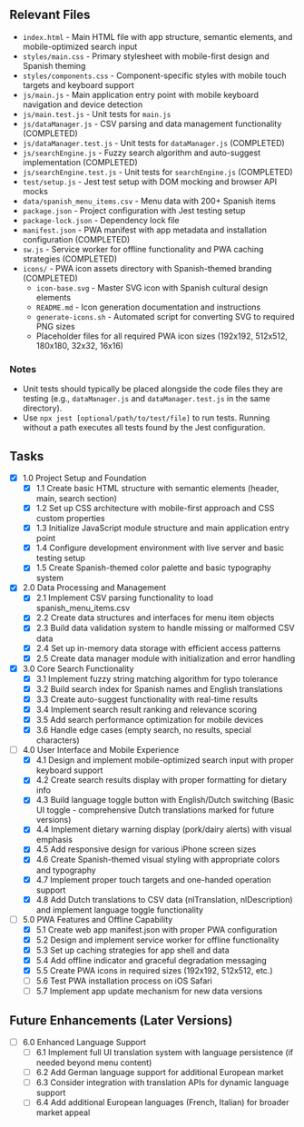 ## Relevant Files

- `index.html` - Main HTML file with app structure, semantic elements, and mobile-optimized search input
- `styles/main.css` - Primary stylesheet with mobile-first design and Spanish theming
- `styles/components.css` - Component-specific styles with mobile touch targets and keyboard support
- `js/main.js` - Main application entry point with mobile keyboard navigation and device detection
- `js/main.test.js` - Unit tests for `main.js`
- `js/dataManager.js` - CSV parsing and data management functionality (COMPLETED)
- `js/dataManager.test.js` - Unit tests for `dataManager.js` (COMPLETED)
- `js/searchEngine.js` - Fuzzy search algorithm and auto-suggest implementation (COMPLETED)
- `js/searchEngine.test.js` - Unit tests for `searchEngine.js` (COMPLETED)
- `test/setup.js` - Jest test setup with DOM mocking and browser API mocks
- `data/spanish_menu_items.csv` - Menu data with 200+ Spanish items
- `package.json` - Project configuration with Jest testing setup
- `package-lock.json` - Dependency lock file  
- `manifest.json` - PWA manifest with app metadata and installation configuration (COMPLETED)
- `sw.js` - Service worker for offline functionality and PWA caching strategies (COMPLETED)
- `icons/` - PWA icon assets directory with Spanish-themed branding (COMPLETED)
  - `icon-base.svg` - Master SVG icon with Spanish cultural design elements
  - `README.md` - Icon generation documentation and instructions
  - `generate-icons.sh` - Automated script for converting SVG to required PNG sizes
  - Placeholder files for all required PWA icon sizes (192x192, 512x512, 180x180, 32x32, 16x16)

### Notes

- Unit tests should typically be placed alongside the code files they are testing (e.g., `dataManager.js` and `dataManager.test.js` in the same directory).
- Use `npx jest [optional/path/to/test/file]` to run tests. Running without a path executes all tests found by the Jest configuration.

## Tasks

- [x] 1.0 Project Setup and Foundation
  - [x] 1.1 Create basic HTML structure with semantic elements (header, main, search section)
  - [x] 1.2 Set up CSS architecture with mobile-first approach and CSS custom properties
  - [x] 1.3 Initialize JavaScript module structure and main application entry point
  - [x] 1.4 Configure development environment with live server and basic testing setup
  - [x] 1.5 Create Spanish-themed color palette and basic typography system

- [x] 2.0 Data Processing and Management
  - [x] 2.1 Implement CSV parsing functionality to load spanish_menu_items.csv
  - [x] 2.2 Create data structures and interfaces for menu item objects
  - [x] 2.3 Build data validation system to handle missing or malformed CSV data
  - [x] 2.4 Set up in-memory data storage with efficient access patterns
  - [x] 2.5 Create data manager module with initialization and error handling

- [x] 3.0 Core Search Functionality
  - [x] 3.1 Implement fuzzy string matching algorithm for typo tolerance
  - [x] 3.2 Build search index for Spanish names and English translations
  - [x] 3.3 Create auto-suggest functionality with real-time results
  - [x] 3.4 Implement search result ranking and relevance scoring
  - [x] 3.5 Add search performance optimization for mobile devices
  - [x] 3.6 Handle edge cases (empty search, no results, special characters)

- [ ] 4.0 User Interface and Mobile Experience
  - [x] 4.1 Design and implement mobile-optimized search input with proper keyboard support
  - [x] 4.2 Create search results display with proper formatting for dietary info
  - [x] 4.3 Build language toggle button with English/Dutch switching (Basic UI toggle - comprehensive Dutch translations marked for future versions)
  - [x] 4.4 Implement dietary warning display (pork/dairy alerts) with visual emphasis
  - [x] 4.5 Add responsive design for various iPhone screen sizes
  - [x] 4.6 Create Spanish-themed visual styling with appropriate colors and typography
  - [x] 4.7 Implement proper touch targets and one-handed operation support
  - [x] 4.8 Add Dutch translations to CSV data (nlTranslation, nlDescription) and implement language toggle functionality

- [ ] 5.0 PWA Features and Offline Capability
  - [x] 5.1 Create web app manifest.json with proper PWA configuration
  - [x] 5.2 Design and implement service worker for offline functionality
  - [x] 5.3 Set up caching strategies for app shell and data
  - [x] 5.4 Add offline indicator and graceful degradation messaging
  - [x] 5.5 Create PWA icons in required sizes (192x192, 512x512, etc.)
  - [ ] 5.6 Test PWA installation process on iOS Safari
  - [ ] 5.7 Implement app update mechanism for new data versions

## Future Enhancements (Later Versions)

- [ ] 6.0 Enhanced Language Support
  - [ ] 6.1 Implement full UI translation system with language persistence (if needed beyond menu content)
  - [ ] 6.2 Add German language support for additional European market
  - [ ] 6.3 Consider integration with translation APIs for dynamic language support
  - [ ] 6.4 Add additional European languages (French, Italian) for broader market appeal
